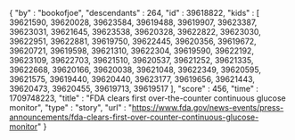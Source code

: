 {
  "by" : "bookofjoe",
  "descendants" : 264,
  "id" : 39618822,
  "kids" : [ 39621590, 39620028, 39623584, 39619488, 39619907, 39623387, 39623031, 39621645, 39623538, 39620328, 39622822, 39623030, 39622951, 39622881, 39619750, 39622445, 39620356, 39619672, 39620721, 39619598, 39621310, 39622304, 39619590, 39622192, 39623109, 39622703, 39621510, 39620537, 39621252, 39621335, 39622668, 39620166, 39620038, 39621048, 39622349, 39620595, 39621575, 39619440, 39620440, 39623177, 39619656, 39621443, 39620473, 39620455, 39619713, 39619517 ],
  "score" : 456,
  "time" : 1709748223,
  "title" : "FDA clears first over-the-counter continuous glucose monitor",
  "type" : "story",
  "url" : "https://www.fda.gov/news-events/press-announcements/fda-clears-first-over-counter-continuous-glucose-monitor"
}

